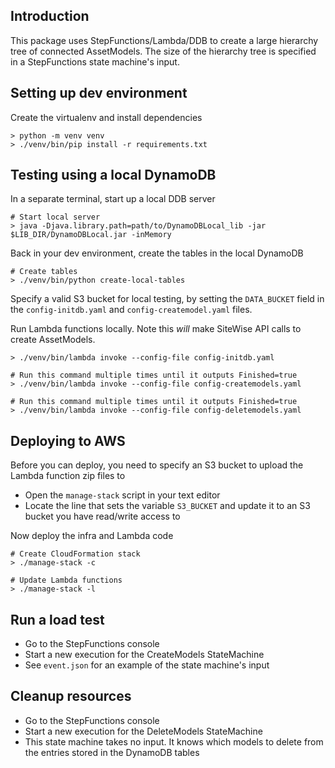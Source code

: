 ## Introduction

This package uses StepFunctions/Lambda/DDB to create a large hierarchy tree of connected
AssetModels. The size of the hierarchy tree is specified in a StepFunctions state
machine's input.


## Setting up dev environment

Create the virtualenv and install dependencies
```
> python -m venv venv
> ./venv/bin/pip install -r requirements.txt
```


## Testing using a local DynamoDB

In a separate terminal, start up a local DDB server
```
# Start local server
> java -Djava.library.path=path/to/DynamoDBLocal_lib -jar $LIB_DIR/DynamoDBLocal.jar -inMemory
```

Back in your dev environment, create the tables in the local DynamoDB
```
# Create tables
> ./venv/bin/python create-local-tables
```

Specify a valid S3 bucket for local testing, by setting the `DATA_BUCKET` field
in the `config-initdb.yaml` and `config-createmodel.yaml` files.

Run Lambda functions locally. Note this _will_ make SiteWise API calls to create AssetModels.
```
> ./venv/bin/lambda invoke --config-file config-initdb.yaml

# Run this command multiple times until it outputs Finished=true
> ./venv/bin/lambda invoke --config-file config-createmodels.yaml

# Run this command multiple times until it outputs Finished=true
> ./venv/bin/lambda invoke --config-file config-deletemodels.yaml
```


## Deploying to AWS

Before you can deploy, you need to specify an S3 bucket to upload the Lambda function
zip files to
* Open the `manage-stack` script in your text editor
* Locate the line that sets the variable `S3_BUCKET` and update it to an S3 bucket
  you have read/write access to

Now deploy the infra and Lambda code
```
# Create CloudFormation stack
> ./manage-stack -c

# Update Lambda functions
> ./manage-stack -l
```


## Run a load test
* Go to the StepFunctions console
* Start a new execution for the CreateModels StateMachine
* See `event.json` for an example of the state machine's input


## Cleanup resources
* Go to the StepFunctions console
* Start a new execution for the DeleteModels StateMachine
* This state machine takes no input. It knows which models to delete from the entries
  stored in the DynamoDB tables

